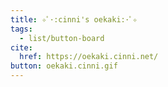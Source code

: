 ```yaml
---
title: ✧ﾟ･:cinni's oekaki:･ﾟ✧
tags:
  - list/button-board
cite:
  href: https://oekaki.cinni.net/
button: oekaki.cinni.gif
---
```

